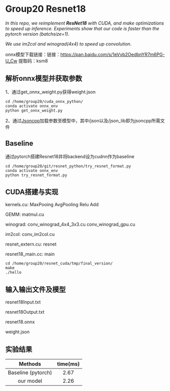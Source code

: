 # Group20 Resnet18

*In this repo, we reimplement **ResNet18** with CUDA, and make optimizations to speed up inference. Experiments show that our code is faster than the pytorch version (batchsize=1).*

*We use im2col and winograd(4x4) to speed up convolution*.

onnx模型下载链接：链接：https://pan.baidu.com/s/1eVvb2OedbnYR7m6PG-U_Cw   提取码：ksm8

## 解析onnx模型并获取参数
1、通过get_onnx_weight.py获得weight.json

```
cd /home/group20/cuda_onnx_python/
conda activate onnx_env
python get_onnx_weight.py
```

2、通过[Jsoncpp](https://github.com/open-source-parsers/jsoncpp)加载参数至模型中，其中/json以及/json_lib即为jsoncpp所需文件

## Baseline
通过pytorch搭建Resnet18并将backend设为cudnn作为baseline
```
cd /home/group20/git/resnet_python/try_resnet_format.py
conda activate onnx_env
python try_resnet_format.py
```

## CUDA搭建与实现
kernels.cu: MaxPooing AvgPooling Relu Add

GEMM: matmul.cu

winograd: conv_winograd_4x4_3x3.cu conv_winograd_gpu.cu

im2col: conv_im2col.cu

resnet_extern.cu: resnet

resnet18_main.cc: main

```
cd /home/group20/resnet_cuda/tmp/final_version/
make
./hello
```

## 输入输出文件及模型

resnet18Input.txt

resnet18Output.txt

resnet18.onnx

weight.json

## 实验结果

|      Methods       | time(ms) |
| :----------------: | :------: |
| Baseline (pytorch) |   2.67    |
|     our model      |   2.26    |
